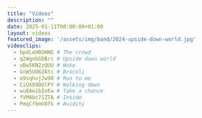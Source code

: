 ```yaml
---
title: "Videos"
description: ""
date: 2025-01-11T00:00:00+01:00
layout: videos
featured_image: '/assets/img/band/2024-upside-down-world.jpg'
videoclips:
  - bpdLeHRGHNE # The crowd
  - q2WgobGDBrc # Upside down world
  - vBw5KN2zQUU # Woke
  - GnW5UO62Atc # Brócoli
  - o9sqhvjJw98 # Run to me
  - CiUX89DQlPY # Walking down
  - wu8AeibInEw # Take a chance
  - fVMAbc71ZTA # Inside
  - PmqCf6mG0fk # Avidity
---
```

